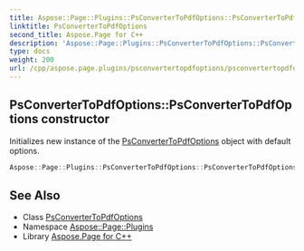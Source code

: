 ```yaml
---
title: Aspose::Page::Plugins::PsConverterToPdfOptions::PsConverterToPdfOptions constructor
linktitle: PsConverterToPdfOptions
second_title: Aspose.Page for C++
description: 'Aspose::Page::Plugins::PsConverterToPdfOptions::PsConverterToPdfOptions constructor. Initializes new instance of the PsConverterToPdfOptions object with default options in C++.'
type: docs
weight: 200
url: /cpp/aspose.page.plugins/psconvertertopdfoptions/psconvertertopdfoptions/
---
```

## PsConverterToPdfOptions::PsConverterToPdfOptions constructor


Initializes new instance of the [PsConverterToPdfOptions](../) object with default options.

```cpp
Aspose::Page::Plugins::PsConverterToPdfOptions::PsConverterToPdfOptions()
```

## See Also

* Class [PsConverterToPdfOptions](../)
* Namespace [Aspose::Page::Plugins](../../)
* Library [Aspose.Page for C++](../../../)
